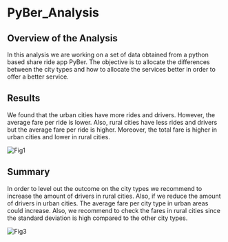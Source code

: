 # PyBer_Analysis
## Overview of the Analysis
  In this analysis we are working on a set of data obtained from a python based share ride app PyBer. The objective is to allocate the differences between the city types and how to allocate the services better in order to offer a better service.

## Results
  We found that the urban cities have more rides and drivers. However, the average fare per ride is lower. Also, rural cities have less rides and drivers but the average fare per ride is higher. Moreover, the total fare is higher in urban cities and lower in rural cities.
  

  
![Fig1](https://user-images.githubusercontent.com/68616522/91005674-73008580-e5a5-11ea-9397-a1622cfaf2da.png)

## Summary
  In order to level out the outcome on the city types we recommend to increase the amount of drivers in rural cities. Also, if we reduce the amount of drivers in urban cities. The average fare per city type in urban areas could increase. Also, we recommend to check the fares in rural cities since the standard deviation is high compared to the other city types.
  
![Fig3](https://user-images.githubusercontent.com/68616522/91006506-890f4580-e5a7-11ea-9e3a-1c02534ee50b.png)
